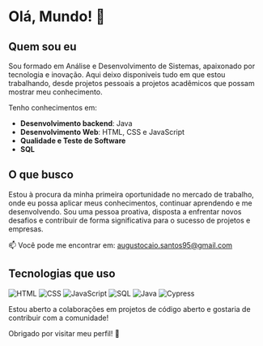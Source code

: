 # Olá, Mundo! 👋

## Quem sou eu

Sou formado em Análise e Desenvolvimento de Sistemas, apaixonado por tecnologia e inovação. Aqui deixo disponiveis tudo em que estou trabalhando, desde projetos pessoais a projetos acadêmicos que possam mostrar meu conhecimento.

Tenho conhecimentos em:

- **Desenvolvimento backend**: Java
- **Desenvolvimento Web**: HTML, CSS e JavaScript
- **Qualidade e Teste de Software**
- **SQL**

## O que busco

Estou à procura da minha primeira oportunidade no mercado de trabalho, onde eu possa aplicar meus conhecimentos, continuar aprendendo e me desenvolvendo. Sou uma pessoa proativa, disposta a enfrentar novos desafios e contribuir de forma significativa para o sucesso de projetos e empresas.


📫 Você pode me encontrar em: [augustocaio.santos95@gmail.com](augustocaio.santos95@gmail.com)


## Tecnologias que uso

![HTML](https://img.shields.io/badge/HTML5-E34F26?style=flat-square&logo=html5&logoColor=white)
![CSS](https://img.shields.io/badge/CSS3-1572B6?style=flat-square&logo=css3&logoColor=white)
![JavaScript](https://img.shields.io/badge/JavaScript-F7DF1E?style=flat-square&logo=javascript&logoColor=black)
![SQL](https://img.shields.io/badge/SQL-003B57?style=flat-square&logo=postgresql&logoColor=white)
![Java](https://img.shields.io/badge/Java-007396?style=flat-square&logo=java&logoColor=white)
![Cypress](https://img.shields.io/badge/Cypress-17202C?style=flat-square&logo=cypress&logoColor=white)


Estou aberto a colaborações em projetos de código aberto e gostaria de contribuir com a comunidade!

Obrigado por visitar meu perfil! 🚀
